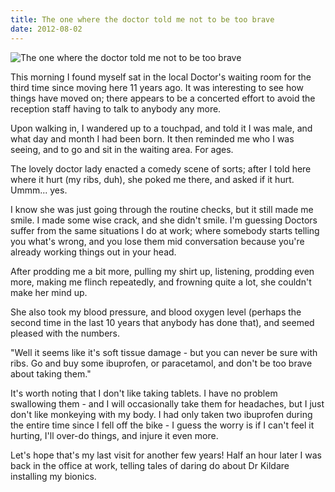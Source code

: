 ```yaml
---
title: The one where the doctor told me not to be too brave
date: 2012-08-02
---
```


![The one where the doctor told me not to be too brave](https://source.unsplash.com/ZYYS1kapOm8/1600x900)

This morning I found myself sat in the local Doctor's waiting room for the third time since moving here 11 years ago. It was interesting to see how things have moved on; there appears to be a concerted effort to avoid the reception staff having to talk to anybody any more.

Upon walking in, I wandered up to a touchpad, and told it I was male, and what day and month I had been born. It then reminded me who I was seeing, and to go and sit in the waiting area. For ages.

The lovely doctor lady enacted a comedy scene of sorts; after I told here where it hurt (my ribs, duh), she poked me there, and asked if it hurt. Ummm... yes.

I know she was just going through the routine checks, but it still made me smile. I made some wise crack, and she didn't smile. I'm guessing Doctors suffer from the same situations I do at work; where somebody starts telling you what's wrong, and you lose them mid conversation because you're already working things out in your head.

After prodding me a bit more, pulling my shirt up, listening, prodding even more, making me flinch repeatedly, and frowning quite a lot, she couldn't make her mind up.

She also took my blood pressure, and blood oxygen level (perhaps the second time in the last 10 years that anybody has done that), and seemed pleased with the numbers.

"Well it seems like it's soft tissue damage - but you can never be sure with ribs. Go and buy some ibuprofen, or paracetamol, and don't be too brave about taking them."

It's worth noting that I don't like taking tablets. I have no problem swallowing them - and I will occasionally take them for headaches, but I just don't like monkeying with my body. I had only taken two ibuprofen during the entire time since I fell off the bike - I guess the worry is if I can't feel it hurting, I'll over-do things, and injure it even more.

Let's hope that's my last visit for another few years! Half an hour later I was back in the office at work, telling tales of daring do about Dr Kildare installing my bionics.